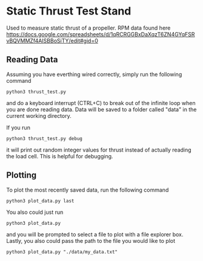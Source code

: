 # Static Thrust Test Stand
Used to measure static thrust of a propeller. RPM data found here https://docs.google.com/spreadsheets/d/1qRCRGGBxDaXqzT6ZN4GYqFSRvBQVMMZf4AISBBoSiTY/edit#gid=0

## Reading Data
Assuming you have everthing wired correctly, simply run the following command
```
python3 thrust_test.py
```
and do a keyboard interrupt (CTRL+C) to break out of the infinite loop when you 
are done reading data. Data will be saved to a folder called "data" in the 
current working directory.

If you run 
```
python3 thrust_test.py debug
```
it will print out random integer values for thrust instead of actually reading
the load cell. This is helpful for debugging.

## Plotting
To plot the most recently saved data, run the following command
```
python3 plot_data.py last 
```
You also could just run 
```
python3 plot_data.py 
```
and you will be prompted to select a file to plot with a file explorer box.
Lastly, you also could pass the path to the file you would like to plot
```
python3 plot_data.py "./data/my_data.txt"
```
